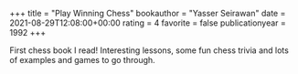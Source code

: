 +++
title = "Play Winning Chess"
bookauthor = "Yasser Seirawan"
date = 2021-08-29T12:08:00+00:00
rating = 4
favorite = false
publicationyear = 1992
+++

First chess book I read! Interesting lessons, some fun chess trivia and lots of examples and games to go through.